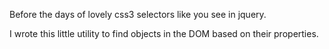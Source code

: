 Before the days of lovely css3 selectors like you see in jquery.

I wrote this little utility to find objects in the DOM based on their properties.
